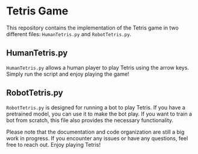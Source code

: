 # Tetris Game

This repository contains the implementation of the Tetris game in two different files: `HumanTetris.py` and `RobotTetris.py`.

## HumanTetris.py

`HumanTetris.py` allows a human player to play Tetris using the arrow keys. Simply run the script and enjoy playing the game!

## RobotTetris.py

`RobotTetris.py` is designed for running a bot to play Tetris. If you have a pretrained model, you can use it to make the bot play. If you want to train a bot from scratch, this file also provides the necessary functionality.

Please note that the documentation and code organization are still a big work in progress. If you encounter any issues or have any questions, feel free to reach out. Enjoy playing Tetris!
